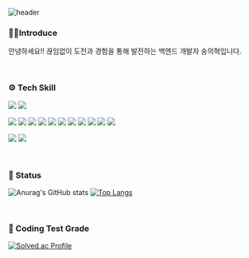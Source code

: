 ![header](https://capsule-render.vercel.app/api?type=waving&color=auto&height=150&section=header&text=EuihyeokSong🧑🏻‍💻&fontSize=40&animation=twinkling&textAlign=right)


### 🙋🏻Introduce
안녕하세요!! 끊임없이 도전과 경험을 통해 발전하는 백엔드 개발자 송의혁입니다.

<br>

### ⚙️ Tech Skill
<img src="https://img.shields.io/badge/java-007396?logo=OpenJDK&logoColor=white"> <img src="https://img.shields.io/badge/Python-3776AB?logo=Python&logoColor=white">

<img src="https://img.shields.io/badge/SpringBoot-6DB33F?logo=SpringBoot&logoColor=white"> <img src="https://img.shields.io/badge/Spring-6DB33F?logo=Spring&logoColor=white"> <img src="https://img.shields.io/badge/JUnit5-25A162?logo=JUnit5?logoColor=white"> <img src="https://img.shields.io/badge/Hibernate-59666C?logo=Hibernate&logoColor=white"> <img src="https://img.shields.io/badge/Mybatis-DD0700?logo=Mybtis&logoColor=white"> <img src="https://img.shields.io/badge/SpringJPA-004088?logo=SpringJPA&logoColor=white"> <img src="https://img.shields.io/badge/MariaDB-003545?logo=MariaDB&logoColor=white"> <img src="https://img.shields.io/badge/AWS%20S3-569A31?logo=amazons3&logoColor=white"> 
<img src="https://img.shields.io/badge/Docker-2496ED?logo=docker&logoColor=white"> <img src="https://img.shields.io/badge/Jenkins-D24939?logo=jenkins&logoColor=white"> <img src="https://img.shields.io/badge/Github-181717?logo=github&logoColor=white">

<img src="https://img.shields.io/badge/Jira-0052CC?logo=jira&logoColor=white"> <img src="https://img.shields.io/badge/Figma-F24E1E?logo=figma&logoColor=white"> 

<br>

### 📶 Status
![Anurag's GitHub stats](https://github-readme-stats.vercel.app/api?username=euihyeok-song&show_icons=true&theme=radical)  [![Top Langs](https://github-readme-stats.vercel.app/api/top-langs/?username=euihyeok-song&layout=compact)](https://github.com/anuraghazra/github-readme-stats)

<br>

### 📶 Coding Test Grade
[![Solved.ac Profile](http://mazassumnida.wtf/api/v2/generate_badge?boj=kappie074)](https://solved.ac/kappie074/) 

